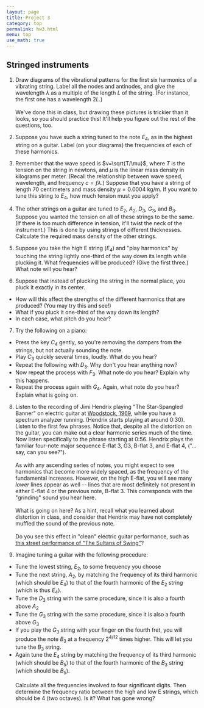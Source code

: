 ```yaml
---
layout: page
title: Project 3
category: top
permalink: hw3.html
menu: top
use_math: true
---
```


## Stringed instruments

1. Draw diagrams of the vibrational patterns for the first six harmonics of a vibrating string. Label all the nodes and antinodes, and give the wavelength $\lambda$
as a multiple of the length $L$ of the string. (For instance, the first one has a wavelength $2L$.)<br><br>We've done this in class,
but drawing these pictures is trickier than it looks, so you should practice this! It'll help you figure out the rest of the questions, too.

2. Suppose you have such a string tuned to the note $E_4$, as in the highest string on a guitar. Label (on your diagrams) the frequencies of each of these harmonics.

3. Remember that the wave speed is $v=\sqrt{T/\mu}$, where $T$ is the tension on the string in newtons, and $\mu$ is the linear mass density in kilograms per meter.
   (Recall the relationship between wave speed, wavelength, and frequency $c=f\lambda$.)
   Suppose that you have a string of length 70 centimeters and mass density $\mu=0.0004$ kg/m. If you want to tune this string to $E_4$, how much tension must you apply?

4. The other strings on a guitar are tuned to $E_2$, $A_2$, $D_3$, $G_3$, and $B_3$. Suppose you wanted the tension on all of these strings to be the same. (If there is too much
difference in tension, it'll twist the neck of the instrument.) This is done by using strings of different thicknesses. Calculate the required mass density of the other strings.

5. Suppose you take the high E string ($E_4$) and "play harmonics" by touching the string lightly one-third of the way down its length while plucking it. What frequencies will be
produced? (Give the first three.) What note will you hear?

6. Suppose that instead of plucking the string in the normal place, you pluck it exactly in its center. 
  * How will this affect the strengths of the different harmonics that are produced? (You may try this and see!) 
  * What if you pluck it one-third of the way down its length?
  * In each case, what pitch do you hear?

7. Try the following on a piano:
  * Press the key $C_4$ gently, so you're removing the dampers from the strings, but not actually sounding the note.
  * Play $C_3$ quickly several times, loudly. What do you hear?
  * Repeat the following with $D_3$. Why don't you hear anything now?
  * Now repeat the process with $F_3$. What note do you hear? Explain why this happens.
  * Repeat the process again with $G_4$. Again, what note do you hear? Explain what is going on.

8. Listen to the recording of Jimi Hendrix playing "The Star-Spangled Banner" on electric guitar at <a href="https://www.youtube.com/watch?v=MKvnQYFhGCc">Woodstock, 1969</a>, while you
have a spectrum analyzer running. (Hendrix starts playing at around 0:30). Listen to the first few phrases. Notice that, despite all the distortion on the guitar, you can make out 
a clear harmonic series much of the time. Now listen specifically to the phrase starting at 0:56. Hendrix plays the familiar four-note major sequence E-flat 3, G3, B-flat 3, and E-flat 4,
("... say, can you see?").<br><br>
As with any ascending series of notes, you might expect to see harmonics that become more widely spaced, as the frequency of the fundamental increases. However, on the high E-flat, 
you will see many *lower* lines appear as well -- lines that are most definitely not present in either E-flat 4 or the previous note, B-flat 3. This corresponds with the "grinding"
sound you hear here.<br><br>
What is going on here? As a hint, recall what you learned about distortion in class, and consider that Hendrix may have not completely muffled the sound of the previous note.<br><br>
Do you see this effect in "clean" electric guitar performance, such as <a href="https://www.youtube.com/watch?v=YI57gu2z_Fo">this street performance of "The Sultans of Swing"</a>?

9. Imagine tuning a guitar with the following procedure:
  * Tune the lowest string, $E_2$, to some frequency you choose
  * Tune the next string, $A_2$, by matching the frequency of its third harmonic (which should be $E_4$) to that of the fourth harmonic of the $E_2$ string (which is thus $E_4$). 
  * Tune the $D_3$ string with the same procedure, since it is also a fourth above $A_2$
  * Tune the $G_3$ string with the same procedure, since it is also a fourth above $G_3$
  * If you play the $G_3$ string with your finger on the fourth fret, you will produce the note $B_3$ at a frequency $2^{4/12}$ times higher. This will let you tune the $B_3$ string.
  * Again tune the $E_4$ string by matching the frequency of its third harmonic (which should be $B_5$) to that of the fourth harmonic of the $B_3$ string (which should be $B_5$).
<br><br>Calculate all the frequencies involved to four significant digits. Then determine the frequency ratio between the high and low E strings, which should be 4 (two octaves).
Is it? What has gone wrong?


